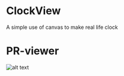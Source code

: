 # ClockView
A simple use of canvas to make real life clock

# PR-viewer

![alt text](https://media.giphy.com/media/yedUkkdTqcabE24k36/giphy.gif)
